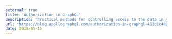 ```yaml
---
external: true
title: 'Authorization in GraphQL'
description: 'Practical methods for controlling access to the data in your API'
url: 'https://blog.apollographql.com/authorization-in-graphql-452b1c402a9'
date: 2018-05-15
---
```

